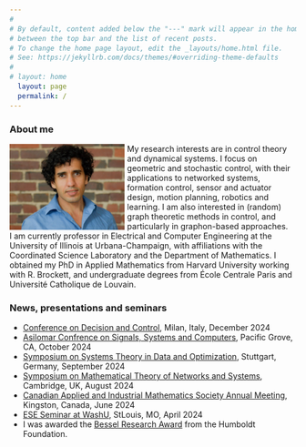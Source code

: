 ```yaml
---
#
# By default, content added below the "---" mark will appear in the home page
# between the top bar and the list of recent posts.
# To change the home page layout, edit the _layouts/home.html file.
# See: https://jekyllrb.com/docs/themes/#overriding-theme-defaults
#
# layout: home
  layout: page
  permalink: /
---
```



### About me
<img style="padding: 0px 5px 0px 0px;float: left;" align="left" width="40%" src="/images/mug.jpg" />
My research interests are in control theory and dynamical systems. I focus on geometric and stochastic control, with their applications to networked systems, formation control, sensor and actuator design, motion planning, robotics and learning. I am also interested in (random) graph theoretic methods in control, and particularly in graphon-based approaches.
<br>
I am currently professor in Electrical and Computer Engineering at the University of Illinois at Urbana-Champaign, with affiliations with the Coordinated Science Laboratory and the Department of Mathematics. I obtained my PhD in Applied Mathematics from Harvard University working with R. Brockett, and undergraduate degrees from École Centrale Paris and Université Catholique de Louvain.

<br>

### News, presentations and seminars 
- [Conference on Decision and Control](https://cdc2024.ieeecss.org), Milan, Italy, December 2024
- [Asilomar Confrence on Signals, Systems and Computers](https://www.asilomarsscconf.org), Pacific Grove, CA, October 2024
- [Symposium on Systems Theory in Data and Optimization](https://www.sysdo2024.de/en/index.php/), Stuttgart, Germany, September 2024
- [Symposium on Mathematical Theory of Networks and Systems](https://mtns2024.eng.cam.ac.uk), Cambridge, UK, August 2024
- [Canadian Applied and Industrial Mathematics Society Annual Meeting](https://caims2024.org), Kingston, Canada, June 2024
- [ESE Seminar at WashU](https://happenings.wustl.edu/event/ese-seminar-mohamed-ali-belabbas), StLouis, MO, April 2024
- I was awarded the [Bessel Research Award](https://x.com/CSL_Illinois/status/1810758011448680608) from the Humboldt Foundation.
